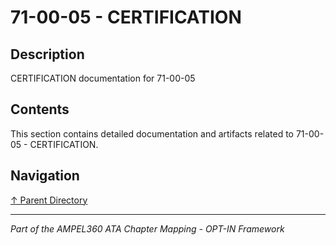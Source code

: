 # 71-00-05 - CERTIFICATION

## Description

CERTIFICATION documentation for 71-00-05

## Contents

This section contains detailed documentation and artifacts related to 71-00-05 - CERTIFICATION.

## Navigation

[↑ Parent Directory](../README.md)

---

*Part of the AMPEL360 ATA Chapter Mapping - OPT-IN Framework*
